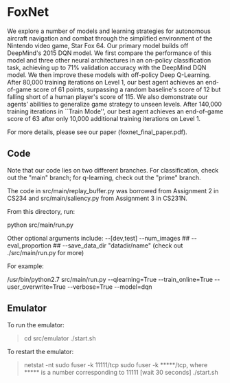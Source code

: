 # FoxNet

We explore a number of models and learning strategies for autonomous aircraft navigation and combat through the simplified environment of the Nintendo video game, Star Fox 64. Our primary model builds off DeepMind's 2015 DQN model. We first compare the performance of this model and three other neural architectures in an on-policy classification task, achieving up to 71\% validation accuracy with the DeepMind DQN model. We then improve these models with off-policy Deep Q-Learning. After 80,000 training iterations on Level 1, our best agent achieves an end-of-game score of 61 points, surpassing a random baseline's score of 12 but falling short of a human player's score of 115. We also demonstrate our agents' abilities to generalize game strategy to unseen levels. After 140,000 training iterations in ``Train Mode'', our best agent achieves an end-of-game score of 63 after only 10,000 additional training iterations on Level 1.

For more details, please see our paper (foxnet_final_paper.pdf).


## Code

Note that our code lies on two different branches. For classification, check out the "main" branch; for q-learning, check out the "prime" branch.

The code in src/main/replay_buffer.py was borrowed from Assignment 2 in CS234 and src/main/saliency.py from Assignment 3 in CS231N. 

From this directory, run:

python src/main/run.py

Other optional arguments include:
--[dev,test]
--num_images ##
--eval_proportion ##
--save_data_dir "datadir/name"
(check out ./src/main/run.py for more)

For example:

/usr/bin/python2.7 src/main/run.py
--qlearning=True
--train_online=True
--user_overwrite=True
--verbose=True
--model=dqn


## Emulator

To run the emulator:
> cd src/emulator
> ./start.sh

To restart the emulator:
> netstat -nt
> sudo fuser -k 11111/tcp
> sudo fuser -k *****/tcp, where ***** is a number corresponding to 11111
[wait 30 seconds]
> ./start.sh

